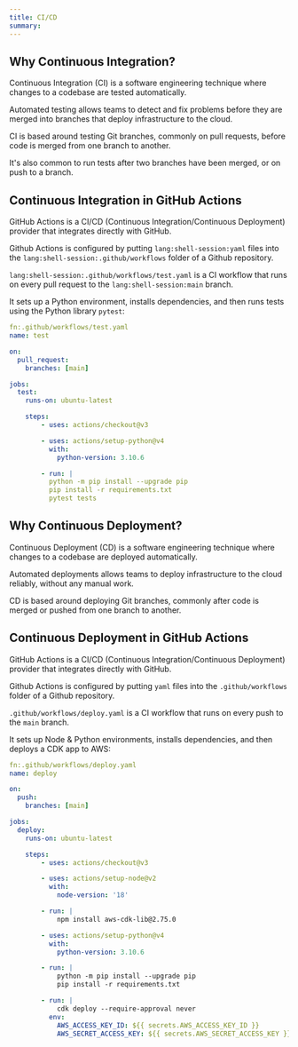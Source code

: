 ```yaml
---
title: CI/CD
summary:
---
```


## Why Continuous Integration?

Continuous Integration (CI) is a software engineering technique where changes to a codebase are tested automatically.

Automated testing allows teams to detect and fix problems before they are merged into branches that deploy infrastructure to the cloud.

CI is based around testing Git branches, commonly on pull requests, before code is merged from one branch to another.  

It's also common to run tests after two branches have been merged, or on push to a branch.

## Continuous Integration in GitHub Actions

GitHub Actions is a CI/CD (Continuous Integration/Continuous Deployment) provider that integrates directly with GitHub.

Github Actions is configured by putting `lang:shell-session:yaml` files into the `lang:shell-session:.github/workflows` folder of a Github repository.

`lang:shell-session:.github/workflows/test.yaml` is a CI workflow that runs on every pull request to the `lang:shell-session:main` branch.

It sets up a Python environment, installs dependencies, and then runs tests using the Python library `pytest`:

```yaml
fn:.github/workflows/test.yaml
name: test

on:
  pull_request:
    branches: [main]

jobs:
  test:
    runs-on: ubuntu-latest

    steps:
        - uses: actions/checkout@v3

        - uses: actions/setup-python@v4
          with:
            python-version: 3.10.6

        - run: |
          python -m pip install --upgrade pip
          pip install -r requirements.txt
          pytest tests
```

## Why Continuous Deployment?

Continuous Deployment (CD) is a software engineering technique where changes to a codebase are deployed automatically.

Automated deployments allows teams to deploy infrastructure to the cloud reliably, without any manual work.

CD is based around deploying Git branches, commonly after code is merged or pushed from one branch to another.

## Continuous Deployment in GitHub Actions

GitHub Actions is a CI/CD (Continuous Integration/Continuous Deployment) provider that integrates directly with GitHub.

Github Actions is configured by putting `yaml` files into the `.github/workflows` folder of a Github repository.

`.github/workflows/deploy.yaml` is a CI workflow that runs on every push to the `main` branch.

It sets up Node & Python environments, installs dependencies, and then deploys a CDK app to AWS:

```yaml
fn:.github/workflows/deploy.yaml
name: deploy

on:
  push:
    branches: [main]

jobs:
  deploy:
    runs-on: ubuntu-latest

    steps:
        - uses: actions/checkout@v3

        - uses: actions/setup-node@v2
          with:
            node-version: '18'

        - run: |
            npm install aws-cdk-lib@2.75.0

        - uses: actions/setup-python@v4
          with:
            python-version: 3.10.6

        - run: |
            python -m pip install --upgrade pip
            pip install -r requirements.txt

        - run: |
            cdk deploy --require-approval never
          env:
            AWS_ACCESS_KEY_ID: ${{ secrets.AWS_ACCESS_KEY_ID }}
            AWS_SECRET_ACCESS_KEY: ${{ secrets.AWS_SECRET_ACCESS_KEY }}
```
